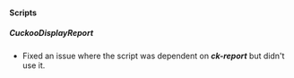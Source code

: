 
#### Scripts
##### CuckooDisplayReport
- Fixed an issue where the script was dependent on ***ck-report*** but didn't use it.
